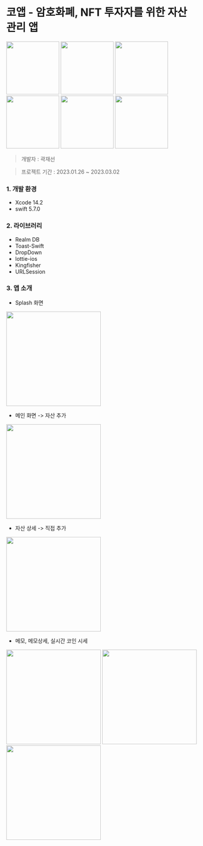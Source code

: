 # 코앱 - 암호화폐, NFT 투자자를 위한 자산관리 앱

<p>
<img width="140" src="https://user-images.githubusercontent.com/68904961/224222330-709e4619-340c-4b37-b7a7-34815f792653.png"/>
<img width="140" src="https://user-images.githubusercontent.com/68904961/224222334-3dbd92c7-fd16-495c-9292-20ed08e81f33.png"/>  
<img width="140" src="https://user-images.githubusercontent.com/68904961/224222338-2daf7039-0c70-4ad5-949a-d153cf689cde.png"/>
<img width="140" src="https://user-images.githubusercontent.com/68904961/224222340-48491bbd-81b4-4b4e-97b6-27200dbe8f42.png"/>  
<img width="140" src="https://user-images.githubusercontent.com/68904961/224222343-a4529f2f-c488-4996-905a-2ba86d2c5488.png"/>  
<img width="140" src="https://user-images.githubusercontent.com/68904961/224222345-78b3b0cf-59c6-4038-9ade-d51e8cf90889.png"/>  
</p>

> 개발자 : 곽재선
> 

> 프로젝트 기간 : 2023.01.26 ~ 2023.03.02
> 

### 1. 개발 환경

- Xcode 14.2
- swift 5.7.0

### 2. 라이브러리

- Realm DB
- Toast-Swift
- DropDown
- lottie-ios
- Kingfisher
- URLSession

### 3. 앱 소개

- Splash 화면
<img width="250" src="https://user-images.githubusercontent.com/68904961/224220891-905ca96b-2da9-4122-ac0f-69b33c2951ec.gif"/>

<br>

- 메인 화면 -> 자산 추가
<img width="250" src="https://user-images.githubusercontent.com/68904961/224220921-e8df79d6-3926-4155-9b22-75430e3b310d.gif"/>
<br>

- 자산 상세 -> 직접 추가
<img width="250" src="https://user-images.githubusercontent.com/68904961/224220931-85b1615c-6940-4dcd-b5f2-2d38ba7d26e2.gif"/>
<br>

- 메모, 메모상세, 실시간 코인 시세
<p>
<img width="250" src="https://user-images.githubusercontent.com/68904961/224221728-12518933-165e-43ba-8e2a-bf92a381bf19.png"/>
<img width="250" src="https://user-images.githubusercontent.com/68904961/224221732-80183c4d-cb1f-4dc0-b36a-57334ceb3569.png"/>  
<img width="250" src="https://user-images.githubusercontent.com/68904961/224221734-324bedb6-e29e-416a-bf1a-db48668411f5.png"/>  
</p>

<br>

